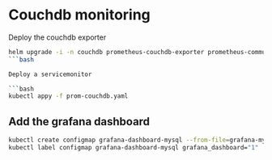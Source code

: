 # Couchdb monitoring

Deploy the couchdb exporter

```bash
helm upgrade -i -n couchdb prometheus-couchdb-exporter prometheus-community/prometheus-couchdb-exporter --set couchdb.uri=http://couchdb-couchdb.couchdb.svc:5984 --set couchdb.username=admin --set couchdb.password=tjTXrAQSFythqta9DZ2U --set rbac.pspEnabled=false
```bash

Deploy a servicemonitor

```bash
kubectl appy -f prom-couchdb.yaml
```

## Add the grafana dashboard

```bash
kubectl create configmap grafana-dashboard-mysql --from-file=grafana-mysql.json
kubectl label configmap grafana-dashboard-mysql grafana_dashboard="1"
```
